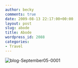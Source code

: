 ```yaml
---
author: becky
comments: true
date: 2009-08-13 22:17:00+00:00
layout: post
slug: abode
title: Abode
wordpress_id: 2088
categories:
- Travel
---
```


![blog-September05-0001](http://beta.beckyjenson.com/wp-content/uploads/2009/08/blog-September05-00011.jpg)
